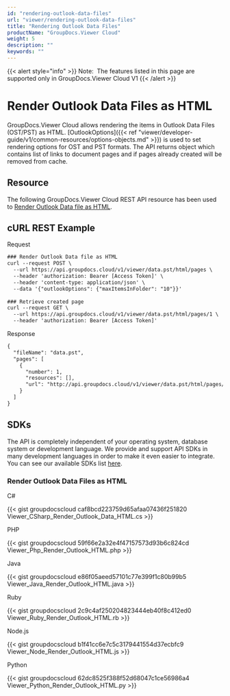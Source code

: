 ```yaml
---
id: "rendering-outlook-data-files"
url: "viewer/rendering-outlook-data-files"
title: "Rendering Outlook Data Files"
productName: "GroupDocs.Viewer Cloud"
weight: 5
description: ""
keywords: ""
---
```


{{< alert style="info" >}}
Note:  The features listed in this page are supported only in GroupDocs.Viewer Cloud V1
{{< /alert >}}






# Render Outlook Data Files as HTML #

GroupDocs.Viewer Cloud allows rendering the items in Outlook Data Files (OST/PST) as HTML. [OutlookOptions]({{< ref "viewer/developer-guide/v1/common-resources/options-objects.md" >}}) is used to set rendering options for OST and PST formats. The API returns object which contains list of links to document pages and if pages already created will be removed from cache.

## Resource ##

The following GroupDocs.Viewer Cloud REST API resource has been used to [Render Outlook Data file as HTML](https://apireference.groupdocs.cloud/viewer/#!/Rendering/HtmlCreatePagesCache).

## cURL REST Example ##





 Request

```html 
### Render Outlook Data file as HTML
curl --request POST \
  --url https://api.groupdocs.cloud/v1/viewer/data.pst/html/pages \
  --header 'authorization: Bearer [Access Token]' \
  --header 'content-type: application/json' \
  --data '{"outlookOptions": {"maxItemsInFolder": "10"}}'
  
### Retrieve created page
curl --request GET \
  --url https://api.groupdocs.cloud/v1/viewer/data.pst/html/pages/1 \
  --header 'authorization: Bearer [Access Token]'
 ```




 Response

```html 
{
  "fileName": "data.pst",
  "pages": [
    {
      "number": 1,
      "resources": [],
      "url": "http://api.groupdocs.cloud/v1/viewer/data.pst/html/pages/1"
    }
  ]
}
 ```






## SDKs ##

The API is completely independent of your operating system, database system or development language. We provide and support API SDKs in many development languages in order to make it even easier to integrate. You can see our available SDKs list [here](https://github.com/groupdocs-viewer-cloud).

### Render Outlook Data Files as HTML ###

 





 C#




{{< gist groupdocscloud caf8bcd223759d65afaa07436f251820 Viewer_CSharp_Render_Outlook_Data_HTML.cs >}}







 PHP




{{< gist groupdocscloud 59f66e2a32e4f47157573d93b6c824cd Viewer_Php_Render_Outlook_HTML.php >}}







 Java




{{< gist groupdocscloud e86f05aeed57101c77e399f1c80b99b5 Viewer_Java_Render_Outlook_HTML.java >}}







 Ruby




{{< gist groupdocscloud 2c9c4af250204823444eb40f8c412ed0 Viewer_Ruby_Render_Outlook_HTML.rb >}}







 Node.js




{{< gist groupdocscloud b1f41cc6e7c5c3179441554d37ecbfc9 Viewer_Node_Render_Outlook_HTML.js >}}







 Python




{{< gist groupdocscloud 62dc8525f388f52d68047c1ce56986a4 Viewer_Python_Render_Outlook_HTML.py >}}






